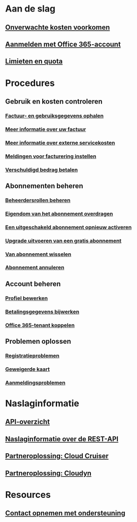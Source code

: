 # Aan de slag
## [Onverwachte kosten voorkomen](billing-getting-started.md)
## [Aanmelden met Office 365-account](billing-use-existing-office-365-account-azure-subscription.md)
## [Limieten en quota](../azure-subscription-service-limits.md?toc=/azure/billing/TOC.json)
# Procedures
## Gebruik en kosten controleren
### [Factuur- en gebruiksgegevens ophalen](billing-download-azure-invoice-daily-usage-date.md)
### [Meer informatie over uw factuur](billing-understand-your-bill.md)
### [Meer informatie over externe servicekosten](billing-understand-your-azure-marketplace-charges.md)
### [Meldingen voor facturering instellen](billing-set-up-alerts.md)
### [Verschuldigd bedrag betalen](billing-azure-subscription-past-due-balance.md)
## Abonnementen beheren
### [Beheerdersrollen beheren](billing-add-change-azure-subscription-administrator.md)
### [Eigendom van het abonnement overdragen](billing-subscription-transfer.md)
### [Een uitgeschakeld abonnement opnieuw activeren](billing-subscription-become-disable.md)
### [Upgrade uitvoeren van een gratis abonnement](billing-upgrade-azure-subscription.md)
### [Van abonnement wisselen](billing-how-to-switch-azure-offer.md)
### [Abonnement annuleren](billing-how-to-cancel-azure-subscription.md)
## Account beheren
### [Profiel bewerken](billing-how-to-change-azure-account-profile.md)
### [Betalingsgegevens bijwerken](billing-how-to-change-credit-card.md)
### [Office 365-tenant koppelen](billing-add-office-365-tenant-to-azure-subscription.md)
## Problemen oplossen
### [Registratieproblemen](billing-troubleshoot-azure-sign-up-issues.md)
### [Geweigerde kaart](billing-credit-card-fails-during-azure-sign-up.md)
### [Aanmeldingsproblemen](billing-cannot-login-subscription.md)

# Naslaginformatie
## [API-overzicht](billing-usage-rate-card-overview.md)
## [Naslaginformatie over de REST-API](https://msdn.microsoft.com/en-us/library/azure/1ea5b323-54bb-423d-916f-190de96c6a3c)
## [Partneroplossing: Cloud Cruiser](billing-usage-rate-card-partner-solution-cloudcruiser.md)
## [Partneroplossing: Cloudyn](billing-usage-rate-card-partner-solution-cloudyn.md)

# Resources
## [Contact opnemen met ondersteuning](../azure-supportability/how-to-create-azure-support-request.md)


<!--HONumber=Feb17_HO2-->


